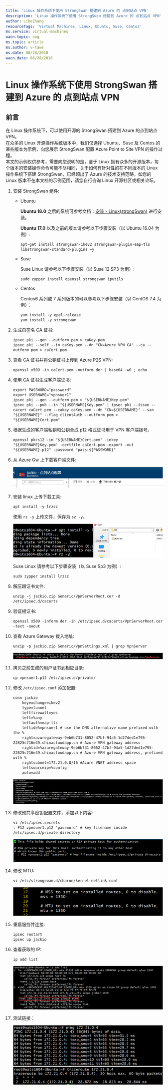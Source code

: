 ```yaml
---
title: 'Linux 操作系统下使用 StrongSwan 搭建到 Azure 的 点到站点 VPN'
description: 'Linux 操作系统下使用 StrongSwan 搭建到 Azure 的 点到站点 VPN'
author: LiheZhang
resourceTags: 'Virtual Machines, Linux, Ubuntu, Suse, Centos'
ms.service: virtual-machines
wacn.topic: aog
ms.topic: article
ms.author: v-tawe
ms.date: 08/28/2018
wacn.date: 08/28/2018
---
```


# Linux 操作系统下使用 StrongSwan 搭建到 Azure 的 点到站点 VPN

## 前言

在 Linux 操作系统下，可以使用开源的 StrongSwan 搭建到 Azure 的点到站点 VPN。<br>
在众多的 Linux 开源操作系统版本中，我们仅选择 Ubuntu、Suse 及 Centos 的某些版本为示例，向您展示 StrongSwan 配置 Azure Point to Site VPN 的操作过程。<br>
本文的示例仅供参考，需要向您说明的是，鉴于 Linux 拥有众多的开源版本，每个版本的安装操作命令可能不尽相同，关于如何有针对性的在不同版本的 Linux 操作系统下搭建 StrongSwan，已经超出了 Azure 的技术支持范畴，如您的 Linux 版本不在本文档的示例范围，请您自行咨询 Linux 开源社区或相关论坛。

1. 安装 StrongSwan 组件:

    - Ubuntu

        **Ubuntu 18.0** 之后的系统可参考文档：[安装 - Linux(strongSwan)](https://docs.azure.cn/zh-cn/vpn-gateway/point-to-site-vpn-client-configuration-azure-cert#installlinux) 进行安装。

        **Ubuntu 17.0** 以及之前的版本请参考以下步骤安装（以 Ubuntu 16.04 为例）:

        ```shell
        apt-get install strongswan-ikev2 strongswan-plugin-eap-tls libstrongswan-standard-plugins –y
        ```

    - Suse 

        Suse Linux 请参考以下步骤安装（以 Suse 12 SP3 为例）:

        ```shell
        sudo zypper install openssl strongswan iputils
        ```

    - Centos 

        Centos6 系列或 7 系列版本的可以参考以下步骤安装（以 CentOS 7.4 为例）：

        ```shell
        yum install -y epel-release
        yum install -y strongswan
        ```

2. 生成自签名 CA 证书:

    ```shell
    ipsec pki --gen --outform pem > caKey.pem
    ipsec pki --self --in caKey.pem --dn "CN=Azure VPN CA" --ca --outform pem > caCert.pem
    ```

3. 查看 CA 证书并将公钥证书上传到 Azure P2S VPN:

    ```shell
    openssl x509 -in caCert.pem -outform der | base64 -w0 ; echo
    ```

4. 使用 CA 证书生成客户端证书:

    ```shell
    export PASSWORD="password"
    export USERNAME="vpnsuer1"
    ipsec pki --gen --outform pem > "${USERNAME}Key.pem"
    ipsec pki --pub --in "${USERNAME}Key.pem" | ipsec pki --issue --cacert caCert.pem --cakey caKey.pem --dn "CN=${USERNAME}" --san "${USERNAME}" --flag clientAuth --outform pem > "${USERNAME}Cert.pem"
    ```

5. 根据生成的客户端私钥和公钥合成 p12 格式证书用于 VPN 客户端拨号。

    ```shell
    openssl pkcs12 -in "${USERNAME}Cert.pem" -inkey "${USERNAME}Key.pem" -certfile caCert.pem -export -out "${USERNAME}.p12" -password "pass:${PASSWORD}"
    ```

6. 从 Azure Gw 上下载客户端文件:

    ![01](media/aog-virtual-machines-linux-howto-create-p2s-vpn-using-strongswan/01.png)

7. 安装 linux 上传下载工具:

    ```shell
    apt install -y lrzsz
    ```

    使用 `rz -y` 上传文件，保存为 `sz -y`。

    ![02](media/aog-virtual-machines-linux-howto-create-p2s-vpn-using-strongswan/02.png)

    Suse Linux 请参考以下步骤安装（以 Suse Sp3 为例）:

    ```shell
    sudo zypper install lrzsz
    ```

8. 解压跟证书文件:

    ```shell
    unzip -j jackio.zip Generic/VpnServerRoot.cer -d /etc/ipsec.d/cacerts
    ```

9. 验证根证书:

    ```shell
    openssl x509 -inform der -in /etc/ipsec.d/cacerts/VpnServerRoot.cer -text -noout
    ```

10. 查看 Azure Gateway 拨入地址:

    ```shell
    unzip -p jackio.zip Generic/VpnSettings.xml | grep VpnServer
    ```

    ![03](media/aog-virtual-machines-linux-howto-create-p2s-vpn-using-strongswan/03.png)

11. 拷贝之前生成的用户证书到相应目录:

    ```shell
    cp vpnsuer1.p12 /etc/ipsec.d/private/
    ```

12. 修改 `/etc/ipsec.conf` 添加配置:

    ```shell
    conn jackio
        keyexchange=ikev2
        type=tunnel
        leftfirewall=yes
        left=%any
        leftauth=eap-tls
        leftid=%vpnsuer1 # use the DNS alternative name prefixed with the %
        right=azuregateway-9eb6b731-8052-47bf-94a5-1d27ded1e795-22825c716e49.chinacloudapp.cn # Azure VPN gateway address
        rightid=%azuregateway-9eb6b731-8052-47bf-94a5-1d27ded1e795-22825c716e49.chinacloudapp.cn # Azure VPN gateway address, prefixed with %
        rightsubnet=172.21.0.0/16 #Azure VNET address space
        leftsourceip=%config
        auto=add
    ```

    ![04](media/aog-virtual-machines-linux-howto-create-p2s-vpn-using-strongswan/04.png)

13. 修改预共享密钥配置文件，添加以下内容:

    ```shell
    vi /etc/ipsec.secrets
    : P12 vpnsuer1.p12 'password' # key filename inside /etc/ipsec.d/private directory
    ```

    ![05](media/aog-virtual-machines-linux-howto-create-p2s-vpn-using-strongswan/05.png)

14. 修改 MTU:

    ```shell
    vi /etc/strongswan.d/charon/kernel-netlink.conf
    ```

    ![06](media/aog-virtual-machines-linux-howto-create-p2s-vpn-using-strongswan/06.png)

15. 重启服务并连接:

    ```shell
    ipsec restart
    ipsec up jackio
    ```

16. 查看获取的 IP:

    ```shell
    ip add list
    ```

    ![07](media/aog-virtual-machines-linux-howto-create-p2s-vpn-using-strongswan/07.png)

17. 测试链接：

    ![08](media/aog-virtual-machines-linux-howto-create-p2s-vpn-using-strongswan/08.png)
    ![09](media/aog-virtual-machines-linux-howto-create-p2s-vpn-using-strongswan/09.png)
